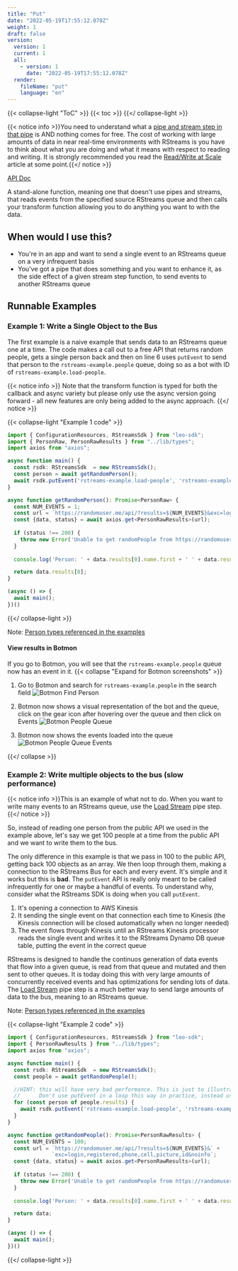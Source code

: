 ```yaml
---
title: "Put"
date: "2022-05-19T17:55:12.078Z"
weight: 1
draft: false
version:
  version: 1
  current: 1
  all:
    - version: 1
      date: "2022-05-19T17:55:12.078Z"
  render:
    fileName: "put"
    language: "en"
---
```


{{< collapse-light "ToC" >}}
{{< toc  >}}
{{</ collapse-light >}}

{{< notice info >}}You need to understand what a [pipe and stream step in that pipe](../../streams-primer) is AND 
nothing comes for free.  The cost of working with large amounts of data in near real-time environments
with RStreams is you have to think about what you are doing and what it means with respect to
reading and writing.  It is strongly recommended you read the [Read/Write at Scale](../../read-write-scale) 
article at some point.{{</ notice >}}

[API Doc](https://leoplatform.github.io/Nodejs/classes/index.RStreamsSdk.html#putEvent)

A stand-alone function, meaning one that doesn't use pipes and streams, that reads events from the specified source RStreams
queue and then calls your transform function allowing you to do anything you want to with the data.

## When would I use this?
* You're in an app and want to send a single event to an RStreams queue on a very infrequent basis
* You've got a pipe that does something and you want to enhance it, as the side effect of a given
  stream step function, to send events to another RStreams queue

## Runnable Examples

### Example 1: Write a Single Object to the Bus

The first example is a naive example that sends data to an RStreams queue one at a time.  The code makes a call out to a free
API that returns random people, gets a single person back and then on line 6 uses `putEvent` to send that person to the 
`rstreams-example.people` queue, doing so as a bot with ID of `rstreams-example.load-people`.

{{< notice info >}}
Note that the transform function is typed for both the callback
and async variety but please only use the async version going forward - all new features
are only being added to the async approach.
{{</ notice >}}

{{< collapse-light "Example 1 code" >}}
```typescript {linenos=inline,anchorlinenos=true,lineanchors=putex1}
import { ConfigurationResources, RStreamsSdk } from "leo-sdk";
import { PersonRaw, PersonRawResults } from "../lib/types";
import axios from "axios";

async function main() {
  const rsdk: RStreamsSdk  = new RStreamsSdk();
  const person = await getRandomPerson();
  await rsdk.putEvent('rstreams-example.load-people', 'rstreams-example.people', person);
}

async function getRandomPerson(): Promise<PersonRaw> {
  const NUM_EVENTS = 1;
  const url = `https://randomuser.me/api/?results=${NUM_EVENTS}&exc=login,registered,phone,cell,picture,id&noinfo`;
  const {data, status} = await axios.get<PersonRawResults>(url);
  
  if (status !== 200) {
    throw new Error('Unable to get randomPeople from https://randomuser.me API: ' + status);
  }
  
  console.log('Person: ' + data.results[0].name.first + ' ' + data.results[0].name.last);

  return data.results[0];
}

(async () => {
  await main();
})()
```
{{</ collapse-light >}}

Note: [Person types referenced in the examples](../../#person-types-referenced-in-the-examples)

#### View results in Botmon
If you go to Botmon, you will see that the `rstreams-example.people` queue now has an event in it.
{{< collapse "Expand for Botmon screenshots" >}}

1. Go to Botmon and search for `rstreams-example.people` in the search field
![Botmon Find Person](../../../images/botmon-find-person-queue.png  "40%" )

1. Botmon now shows a visual representation of the bot and the queue, click on the gear icon after hovering over the queue and then click on Events
![Botmon People Queue](../../../images/rstreams-example-people-queue1.png "30%" )

1. Botmon now shows the events loaded into the queue
![Botmon People Queue Events](../../../images/botmon-example-person-queue1.png "70%" )

{{</ collapse >}}

### Example 2: Write multiple objects to the bus (slow performance)
{{< notice info >}}This is an example of what not to do.  When you want to write many events to an RStreams queue, use
the  [Load Stream](../../sink-streams/load) pipe step.{{</ notice >}}

So, instead of reading one person from the public API we used in the example above, let's say we get 100 people at a time
from the public API and we want to write them to the bus.

The only difference in this example is that we pass in 100 to the public API, getting back 100 objects as
an array.  We then loop through them, making a connection to the RStreams Bus for each and every event.
It's simple and it works but this is **bad**.  The `putEvent` API is really only meant to be called infrequently for one or maybe a
handful of events.  To understand why, consider what the RStreams SDK is doing when you call `putEvent`.

1. It's opening a connection to AWS Kinesis
1. It sending the single event on that connection each time to Kinesis (the Kinesis connection will be closed automatically when no longer needed)
1. The event flows through Kinesis until an RStreams Kinesis processor reads the single event and writes it to
the RStreams Dynamo DB queue table, putting the event in the correct queue

RStreams is designed to handle the continuos generation of data events that flow into a given queue, is read from
that queue and mutated and then sent to other queues.  It is today doing this with very large amounts of 
concurrently received events and has optimizations for sending lots of data.
The [Load Stream](../../sink-streams/load) pipe step is a much better way to send large amounts of data
to the bus, meaning to an RStreams queue.

Note: [Person types referenced in the examples](../../#person-types-referenced-in-the-examples)

{{< collapse-light "Example 2 code" >}}
```typescript {linenos=inline,anchorlinenos=true,lineanchors=enrichex2}
import { ConfigurationResources, RStreamsSdk } from "leo-sdk";
import { PersonRawResults } from "../lib/types";
import axios from "axios";

async function main() {
  const rsdk: RStreamsSdk  = new RStreamsSdk();
  const people = await getRandomPeople();

  //HINT: this will have very bad performance. This is just to illustrate a point.
  //      Don't use putEvent in a loop this way in practice, instead use sdk.load!
  for (const person of people.results) {
    await rsdk.putEvent('rstreams-example.load-people', 'rstreams-example.people', person);
  }
}

async function getRandomPeople(): Promise<PersonRawResults> {
  const NUM_EVENTS = 100;
  const url = `https://randomuser.me/api/?results=${NUM_EVENTS}&` + 
              `exc=login,registered,phone,cell,picture,id&noinfo`;
  const {data, status} = await axios.get<PersonRawResults>(url);
  
  if (status !== 200) {
    throw new Error('Unable to get randomPeople from https://randomuser.me API: ' + status);
  }
  
  console.log('Person: ' + data.results[0].name.first + ' ' + data.results[0].name.last);

  return data;
}

(async () => {
  await main();
})()
```
{{</ collapse-light >}}